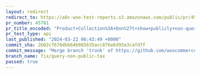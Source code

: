 ```yaml
---
layout: redirect
redirect_to: https://a8c-woo-test-reports.s3.amazonaws.com/public/pr/45781/api/index.html
pr_number: 45781
pr_title_encoded: "Product+Collection%3A+Don%27t+show+publicly+non-queryable+taxonomies"
pr_test_type: api
last_published: "2024-03-22 06:43:49 +0000"
commit_sha: 2602cf678dbb64b985635acc876e6d93a3cafd7f
commit_message: "Merge branch 'trunk' of https://github.com/woocommerce/woocommerce in…"
branch_name: fix/query-non-public-tax
passed: true
---
```

